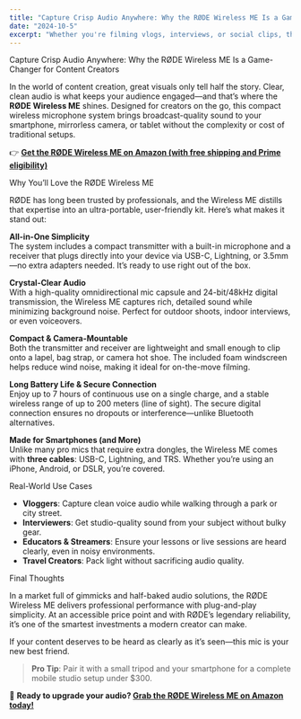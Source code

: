 ```yaml
---
title: "Capture Crisp Audio Anywhere: Why the RØDE Wireless ME Is a Game-Changer for Content Creators"
date: "2024-10-5"
excerpt: "Whether you're filming vlogs, interviews, or social clips, the RØDE Wireless ME compact wireless mic delivers pro-level sound in a pocket-sized package—perfect for smartphones and cameras alike."
---
```


Capture Crisp Audio Anywhere: Why the RØDE Wireless ME Is a Game-Changer for Content Creators

In the world of content creation, great visuals only tell half the story. Clear, clean audio is what keeps your audience engaged—and that’s where the **RØDE Wireless ME** shines. Designed for creators on the go, this compact wireless microphone system brings broadcast-quality sound to your smartphone, mirrorless camera, or tablet without the complexity or cost of traditional setups.

👉 **[Get the RØDE Wireless ME on Amazon (with free shipping and Prime eligibility)](https://amzn.to/48f0UCx)**

Why You’ll Love the RØDE Wireless ME

RØDE has long been trusted by professionals, and the Wireless ME distills that expertise into an ultra-portable, user-friendly kit. Here’s what makes it stand out:

**All-in-One Simplicity**  
The system includes a compact transmitter with a built-in microphone and a receiver that plugs directly into your device via USB-C, Lightning, or 3.5mm—no extra adapters needed. It’s ready to use right out of the box.

**Crystal-Clear Audio**  
With a high-quality omnidirectional mic capsule and 24-bit/48kHz digital transmission, the Wireless ME captures rich, detailed sound while minimizing background noise. Perfect for outdoor shoots, indoor interviews, or even voiceovers.

**Compact & Camera-Mountable**  
Both the transmitter and receiver are lightweight and small enough to clip onto a lapel, bag strap, or camera hot shoe. The included foam windscreen helps reduce wind noise, making it ideal for on-the-move filming.

**Long Battery Life & Secure Connection**  
Enjoy up to 7 hours of continuous use on a single charge, and a stable wireless range of up to 200 meters (line of sight). The secure digital connection ensures no dropouts or interference—unlike Bluetooth alternatives.

**Made for Smartphones (and More)**  
Unlike many pro mics that require extra dongles, the Wireless ME comes with **three cables**: USB-C, Lightning, and TRS. Whether you’re using an iPhone, Android, or DSLR, you’re covered.

Real-World Use Cases

- **Vloggers**: Capture clean voice audio while walking through a park or city street.  
- **Interviewers**: Get studio-quality sound from your subject without bulky gear.  
- **Educators & Streamers**: Ensure your lessons or live sessions are heard clearly, even in noisy environments.  
- **Travel Creators**: Pack light without sacrificing audio quality.

Final Thoughts

In a market full of gimmicks and half-baked audio solutions, the RØDE Wireless ME delivers professional performance with plug-and-play simplicity. At an accessible price point and with RØDE’s legendary reliability, it’s one of the smartest investments a modern creator can make.

If your content deserves to be heard as clearly as it’s seen—this mic is your new best friend.

> **Pro Tip**: Pair it with a small tripod and your smartphone for a complete mobile studio setup under $300.

🛒 **Ready to upgrade your audio? [Grab the RØDE Wireless ME on Amazon today!](https://amzn.to/48f0UCx)**